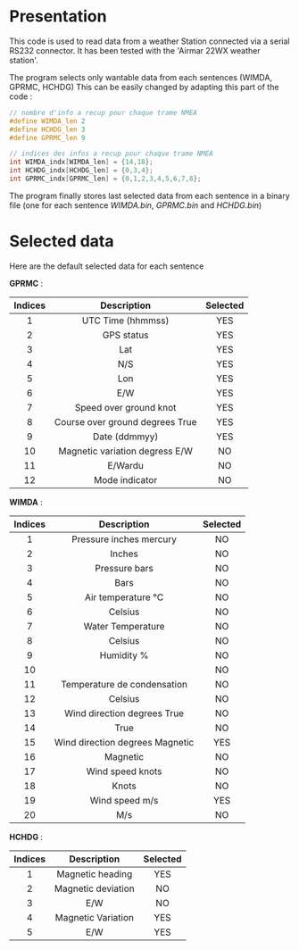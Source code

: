 # Presentation

This code is used to read data from a weather Station connected via a serial RS232 connector.
It has been tested with the 'Airmar 22WX weather station'.

The program selects only wantable data from each sentences (WIMDA, GPRMC, HCHDG)
This can be easily changed by adapting this part of the code :

```c
// nombre d'info a recup pour chaque trame NMEA
#define WIMDA_len 2
#define HCHDG_len 3
#define GPRMC_len 9

// indices des infos a recup pour chaque trame NMEA
int WIMDA_indx[WIMDA_len] = {14,18};
int HCHDG_indx[HCHDG_len] = {0,3,4};
int GPRMC_indx[GPRMC_len] = {0,1,2,3,4,5,6,7,8};
```

The program finally stores last selected data from each sentence in a binary file (one for each sentence *WIMDA.bin*, *GPRMC.bin* and *HCHDG.bin*)

# Selected data

Here are the default selected data for each sentence

**GPRMC** :

| Indices |  Description | Selected |
| :-----: | :----------: | :------: |
| 1 | UTC Time (hhmmss) | YES|
| 2 | GPS status | YES |
| 3 | Lat | YES |
| 4 | N/S | YES |
| 5 | Lon | YES |
| 6 | E/W | YES |
| 7 | Speed over ground knot | YES |
| 8 | Course over ground degrees True | YES |
| 9 | Date (ddmmyy) | YES |
| 10 | Magnetic variation degress E/W | NO |
| 11 | E/Wardu | NO |
| 12 | Mode indicator | NO |

**WIMDA** :

| Indices | Description | Selected |
| :-----: | :---------: | :------: |
| 1 | Pressure inches mercury | NO |
| 2 | Inches| NO |
| 3  | Pressure bars| NO |
| 4 | Bars| NO |
| 5 | Air temperature °C| NO |
| 6 | Celsius| NO |
| 7  | Water Temperature| NO |
| 8 | Celsius| NO |
| 9 | Humidity % | NO |
| 10 |  | NO |
| 11 | Temperature de condensation| NO |
| 12 | Celsius| NO |
| 13 | Wind direction degrees True| NO |
| 14 | True| NO |
| 15 | Wind direction degrees Magnetic| YES |
| 16 | Magnetic| NO |
| 17 | Wind speed knots| NO |
| 18 | Knots| NO |
| 19 | Wind speed m/s| YES |
| 20 | M/s| NO |

**HCHDG** :

| Indices | Description | Selected |
| :-----: | :---------: | :------: |
| 1 | Magnetic heading | YES |
| 2 | Magnetic deviation | NO|
| 3 | E/W |NO |
| 4 | Magnetic Variation |YES  |
| 5 | E/W |YES  |
